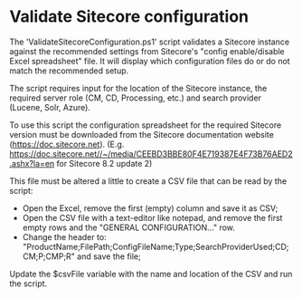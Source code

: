 # Validate Sitecore configuration
The 'ValidateSitecoreConfiguration.ps1' script validates a Sitecore instance against the recommended settings from Sitecore's "config enable/disable Excel spreadsheet" file. It will display which configuration files do or do not match the recommended setup.

The script requires input for the location of the Sitecore instance, the required server role (CM, CD, Processing, etc.) and search provider (Lucene, Solr, Azure).

To use this script the configuration spreadsheet for the required Sitecore version must be downloaded from the Sitecore documentation website (https://doc.sitecore.net). 
(E.g. https://doc.sitecore.net//~/media/CEEBD3BBE80F4E719387E4F73B76AED2.ashx?la=en for Sitecore 8.2 update 2)

This file must be altered a little to create a CSV file that can be read by the script: 
- Open the Excel, remove the first (empty) column and save it as CSV;
- Open the CSV file with a text-editor like notepad, and remove the first empty rows and the "GENERAL CONFIGURATION..." row.
- Change the header to: "ProductName;FilePath;ConfigFileName;Type;SearchProviderUsed;CD;CM;P;CMP;R" and save the file;

Update the $csvFile variable with the name and location of the CSV and run the script.